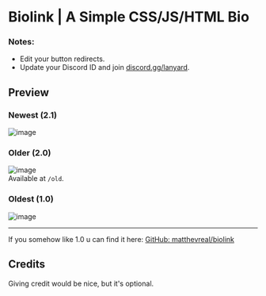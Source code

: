 # Biolink | A Simple CSS/JS/HTML Bio  

### Notes:  
- Edit your button redirects.  
- Update your Discord ID and join [discord.gg/lanyard](https://discord.gg/lanyard).  

## Preview  

### Newest (2.1)  
![image](https://github.com/user-attachments/assets/2d6a22f7-e219-4c3b-87c5-f381311652c1)  

### Older (2.0)  
![image](https://github.com/user-attachments/assets/95797aa5-9109-49d0-bb50-eae24d5b8e65)  
Available at `/old`.  

### Oldest (1.0)  
![image](https://github.com/user-attachments/assets/5ff2ebe0-2c9c-4556-8fa9-ee0973482760)  

---  

If you somehow like 1.0 u can find it here:
[GitHub: matthevreal/biolink](https://github.com/matthevreal/biolink)  

## Credits  
Giving credit would be nice, but it's optional. 
